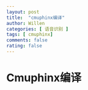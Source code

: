 ```yaml
---
layout: post
title:  "cmuphinx编译"
author: Willen
categories: [ 语音识别 ]
tags: [ cmuphinx]
comments: false
rating: false
---
```


# **Cmuphinx编译**

